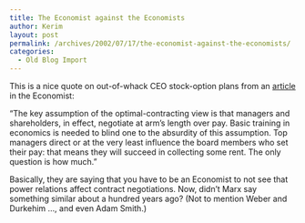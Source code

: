 ```yaml
---
title: The Economist against the Economists
author: Kerim
layout: post
permalink: /archives/2002/07/17/the-economist-against-the-economists/
categories:
  - Old Blog Import
---
```

This is a nice quote on out-of-whack CEO stock-option plans from an <a href="http://economist.com/opinion/displaystory.cfm?story_id=1224348" onclick="_gaq.push(['_trackEvent', 'outbound-article', 'http://economist.com/opinion/displaystory.cfm?story_id=1224348', 'article']);" >article</a> in the Economist:

&#8220;The key assumption of the optimal-contracting view is that managers and shareholders, in effect, negotiate at arm&#8217;s length over pay. Basic training in economics is needed to blind one to the absurdity of this assumption. Top managers direct or at the very least influence the board members who set their pay: that means they will succeed in collecting some rent. The only question is how much.&#8221;

Basically, they are saying that you have to be an Economist to not see that power relations affect contract negotiations. Now, didn&#8217;t Marx say something similar about a hundred years ago? (Not to mention Weber and Durkehim &#8230;, and even Adam Smith.)

